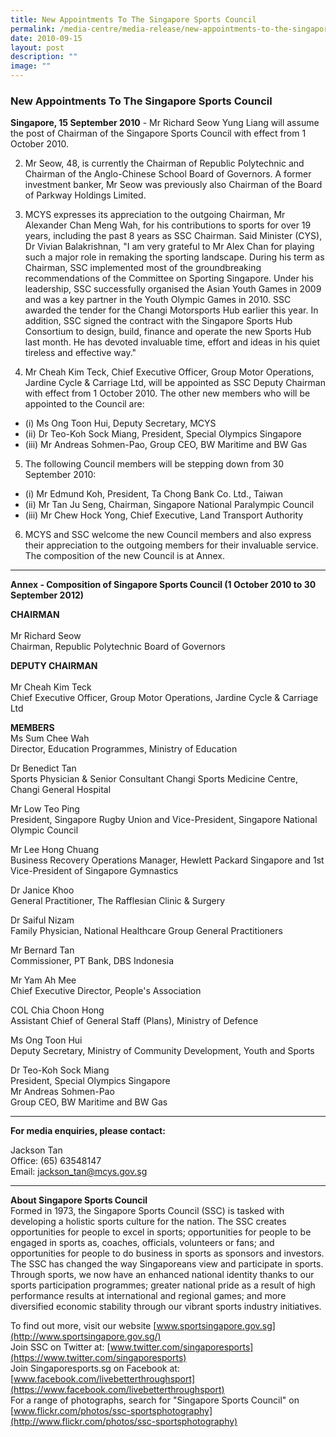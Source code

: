 ```yaml
---
title: New Appointments To The Singapore Sports Council
permalink: /media-centre/media-release/new-appointments-to-the-singapore-sports-council/
date: 2010-09-15
layout: post
description: ""
image: ""
---
```

### **New Appointments To The Singapore Sports Council**

**Singapore, 15 September 2010** - Mr Richard Seow Yung Liang will assume the post of Chairman of the Singapore Sports Council with effect from 1 October 2010.

2. Mr Seow, 48, is currently the Chairman of Republic Polytechnic and Chairman of the Anglo-Chinese School Board of Governors. A former investment banker, Mr Seow was previously also Chairman of the Board of Parkway Holdings Limited.

3. MCYS expresses its appreciation to the outgoing Chairman, Mr Alexander Chan Meng Wah, for his contributions to sports for over 19 years, including the past 8 years as SSC Chairman. Said Minister (CYS), Dr Vivian Balakrishnan, "I am very grateful to Mr Alex Chan for playing such a major role in remaking the sporting landscape. During his term as Chairman, SSC implemented most of the groundbreaking recommendations of the Committee on Sporting Singapore. Under his leadership, SSC successfully organised the Asian Youth Games in 2009 and was a key partner in the Youth Olympic Games in 2010. SSC awarded the tender for the Changi Motorsports Hub earlier this year. In addition, SSC signed the contract with the Singapore Sports Hub Consortium to design, build, finance and operate the new Sports Hub last month. He has devoted invaluable time, effort and ideas in his quiet tireless and effective way."

4. Mr Cheah Kim Teck, Chief Executive Officer, Group Motor Operations, Jardine Cycle & Carriage Ltd, will be appointed as SSC Deputy Chairman with effect from 1 October 2010. The other new members who will be appointed to the Council are:
*  (i) Ms Ong Toon Hui, Deputy Secretary, MCYS
*  (ii) Dr Teo-Koh Sock Miang, President, Special Olympics Singapore
*  (iii) Mr Andreas Sohmen-Pao, Group CEO, BW Maritime and BW Gas

5. The following Council members will be stepping down from 30 September 2010:
* (i) Mr Edmund Koh, President, Ta Chong Bank Co. Ltd., Taiwan
* (ii) Mr Tan Ju Seng, Chairman, Singapore National Paralympic Council
* (iii) Mr Chew Hock Yong, Chief Executive, Land Transport Authority

6. MCYS and SSC welcome the new Council members and also express their appreciation to the outgoing members for their invaluable service. The composition of the new Council is at Annex.

---

**Annex - Composition of Singapore Sports Council (1 October 2010 to 30 September 2012)**<br>

**CHAIRMAN**<br>
<br>Mr Richard Seow
<br>Chairman, Republic Polytechnic Board of Governors

**DEPUTY CHAIRMAN**<br>
<br>Mr Cheah Kim Teck
<br>Chief Executive Officer, Group Motor Operations, Jardine Cycle & Carriage Ltd

**MEMBERS**<br>
Ms Sum Chee Wah
<br>Director, Education Programmes, Ministry of Education

Dr Benedict Tan
<br>Sports Physician & Senior Consultant Changi Sports Medicine Centre, Changi General Hospital

Mr Low Teo Ping
<br>President, Singapore Rugby Union and Vice-President, Singapore National Olympic Council

Mr Lee Hong Chuang
<br>Business Recovery Operations Manager, Hewlett Packard Singapore and 1st Vice-President of Singapore Gymnastics

Dr Janice Khoo
<br>General Practitioner, The Rafflesian Clinic & Surgery

Dr Saiful Nizam
<br>Family Physician, National Healthcare Group General Practitioners

Mr Bernard Tan
<br>Commissioner, PT Bank, DBS Indonesia

Mr Yam Ah Mee
<br>Chief Executive Director, People's Association

COL Chia Choon Hong
<br>Assistant Chief of General Staff (Plans), Ministry of Defence

Ms Ong Toon Hui
<br>Deputy Secretary, Ministry of Community Development, Youth and Sports

Dr Teo-Koh Sock Miang
<br>President, Special Olympics Singapore
<br>Mr Andreas Sohmen-Pao
<br>Group CEO, BW Maritime and BW Gas

---

**For media enquiries, please contact:**
<br>

Jackson Tan
<br>Office: (65) 63548147
<br>Email: [jackson_tan@mcys.gov.sg](mailto:jackson_tan@mcys.gov.sg)

---

**About Singapore Sports Council**<br>
Formed in 1973, the Singapore Sports Council (SSC) is tasked with developing a holistic sports culture for the nation. The SSC creates opportunities for people to excel in sports; opportunities for people to be engaged in sports as, coaches, officials, volunteers or fans; and opportunities for people to do business in sports as sponsors and investors. The SSC has changed the way Singaporeans view and participate in sports. Through sports, we now have an enhanced national identity thanks to our sports participation programmes; greater national pride as a result of high performance results at international and regional games; and more diversified economic stability through our vibrant sports industry initiatives.

To find out more, visit our website [www.sportsingapore.gov.sg](http://www.sportsingapore.gov.sg/)
<br>
Join SSC on Twitter at: [www.twitter.com/singaporesports](https://www.twitter.com/singaporesports)
<br>
Join Singaporesports.sg on Facebook at: [www.facebook.com/livebetterthroughsport](https://www.facebook.com/livebetterthroughsport)
<br>
For a range of photographs, search for "Singapore Sports Council" on [www.flickr.com/photos/ssc-sportsphotography](http://www.flickr.com/photos/ssc-sportsphotography)